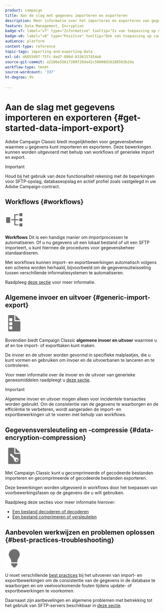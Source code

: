 ```yaml
---
product: campaign
title: Aan de slag met gegevens importeren en exporteren
description: Meer informatie over het importeren en exporteren van gegevens in campagne
feature: Data Management, Encryption
badge-v7: label="v7" type="Informative" tooltip="Is van toepassing op Campaign Classic v7"
badge-v8: label="v8" type="Positive" tooltip="Ook van toepassing op campagne v8"
audience: platform
content-type: reference
topic-tags: importing-and-exporting-data
exl-id: d6055d97-75fc-4ed7-89bd-8336157454eb
source-git-commit: a2106e55617209f28da42c50008d16188563b2da
workflow-type: tm+mt
source-wordcount: '337'
ht-degree: 9%

---
```


# Aan de slag met gegevens importeren en exporteren {#get-started-data-import-export}



Adobe Campaign Classic biedt mogelijkheden voor gegevensbeheer waarmee u gegevens kunt importeren en exporteren. Deze bewerkingen kunnen worden uitgevoerd met behulp van workflows of generieke import en export.

>[!IMPORTANT]
>
>Houd bij het gebruik van deze functionaliteit rekening met de beperkingen voor SFTP-opslag, databaseopslag en actief profiel zoals vastgelegd in uw Adobe Campaign-contract.

## Workflows {#workflows}

<img src="assets/do-not-localize/icon_workflows.svg" width="60px">

**Workflows** Dit is een handige manier om importprocessen te automatiseren. Of u nu gegevens uit een lokaal bestand of uit een SFTP importeert, u kunt hiermee de procedures voor gegevensbeheer standaardiseren.

Met workflows kunnen import- en exportbewerkingen automatisch volgens een schema worden herhaald, bijvoorbeeld om de gegevensuitwisseling tussen verschillende informatiesystemen te automatiseren.

Raadpleeg [deze sectie](../../platform/using/import-export-workflows.md) voor meer informatie.

## Algemene invoer en uitvoer {#generic-import-export}

<img src="assets/do-not-localize/icon_templates.svg" width="60px">

Bovendien biedt Campaign Classic **algemene invoer en uitvoer** waarmee u af en toe import- of exporttaken kunt maken.

De invoer en de uitvoer worden gevormd in specifieke malplaatjes, die u kunt vormen en gebruiken om invoer en de uitvoerbanen te lanceren en te controleren.

Voor meer informatie over de invoer en de uitvoer van generieke geneesmiddelen raadpleegt u [deze sectie](../../platform/using/about-generic-imports-exports.md).

>[!IMPORTANT]
>Algemene invoer en uitvoer mogen alleen voor incidentele transacties worden gebruikt. Om de consistentie van de gegevens te waarborgen en de efficiëntie te verbeteren, wordt aangeraden de import- en exportbewerkingen uit te voeren met behulp van workflows.

## Gegevensversleuteling en -compressie {#data-encryption-compression}

<img src="assets/do-not-localize/icon_encrypt.svg" width="60px">

Met Campaign Classic kunt u gecomprimeerde of gecodeerde bestanden importeren en gecomprimeerde of gecodeerde bestanden exporteren.

Deze bewerkingen worden uitgevoerd in workflows door het toepassen van voorbewerkingsfasen op de gegevens die u wilt gebruiken.

Raadpleeg deze secties voor meer informatie hierover:

* [Een bestand decoderen of decoderen](../../platform/using/unzip-decrypt.md)
* [Een bestand comprimeren of versleutelen](../../platform/using/zip-encrypt.md)

## Aanbevolen werkwijzen en problemen oplossen {#best-practices-troubleshooting}

<img src="assets/do-not-localize/icon_bestpractices.svg" width="60px">

U moet verschillende [best practices](../../platform/using/import-export-best-practices.md) bij het uitvoeren van import- en exportbewerkingen om de consistentie van de gegevens in de database te waarborgen en om veelvoorkomende fouten tijdens update- of exportbewerkingen te voorkomen.

Daarnaast zijn aanbevelingen en algemene problemen met betrekking tot het gebruik van SFTP-servers beschikbaar in [deze sectie](../../platform/using/sftp-server-usage.md).
